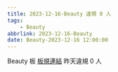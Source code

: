 ```yaml
---
title: 2023-12-16-Beauty 違規 0 人
tags:
    - Beauty
abbrlink: 2023-12-16-Beauty
date: Beauty-2023-12-16 12:00:00
---
```

Beauty 板 [板規連結](https://www.ptt.cc/bbs/Beauty/M.1630069980.A.84B.html)
昨天違規 0 人

